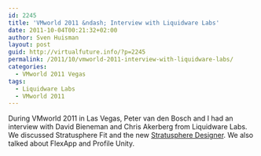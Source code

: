 ```yaml
---
id: 2245
title: 'VMworld 2011 &ndash; Interview with Liquidware Labs'
date: 2011-10-04T00:21:32+02:00
author: Sven Huisman
layout: post
guid: http://virtualfuture.info/?p=2245
permalink: /2011/10/vmworld-2011-interview-with-liquidware-labs/
categories:
  - VMworld 2011 Vegas
tags:
  - Liquidware Labs
  - VMworld 2011
---
```

During VMworld 2011 in Las Vegas, Peter van den Bosch and I had an interview with David Bieneman and Chris Akerberg from Liquidware Labs. We discussed Stratusphere Fit and the new <a href="http://www.liquidwarelabs.com/company/pr_08302011.asp" target="_blank">Stratusphere Designer</a>. We also talked about FlexApp and Profile Unity.

<div id="scid:5737277B-5D6D-4f48-ABFC-DD9C333F4C5D:bb58b7ca-34c8-4dac-858b-fc22878cbfd0" class="wlWriterEditableSmartContent" style="margin: 0px; display: inline; float: none; padding: 0px;">
  <div>
  </div>
</div>